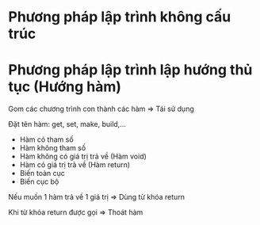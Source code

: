 # Phương pháp lập trình không cấu trúc

# Phương pháp lập trình lập hướng thủ tục (Hướng hàm)

Gom các chương trình con thành các hàm => Tái sử dụng

Đặt tên hàm: get, set, make, build,...

- Hàm có tham số
- Hàm không tham số
- Hàm không có giá trị trả về (Hàm void)
- Hàm có giá trị trả về (Hàm return)
- Biến toàn cục
- Biến cục bộ

Nếu muốn 1 hàm trả về 1 giá trị => Dùng từ khóa return

Khi từ khóa return được gọi => Thoát hàm
